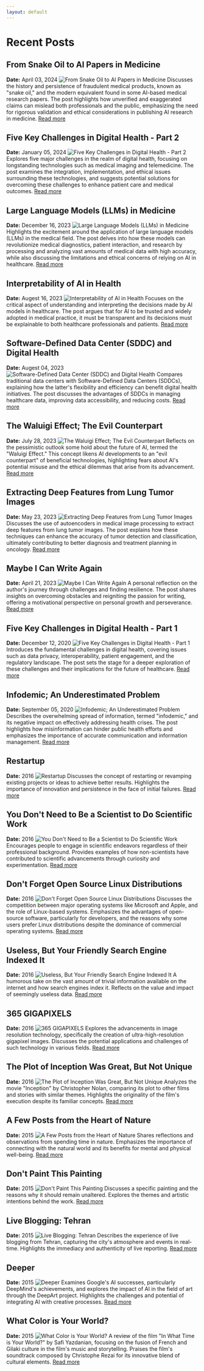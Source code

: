 ```yaml
---
layout: default
---
```


# Recent Posts

## From Snake Oil to AI Papers in Medicine
**Date:** April 03, 2024
![From Snake Oil to AI Papers in Medicine](https://files.virgool.io/upload/users/22770/posts/ytzokldowks3/lk16unrerpgf.jpg)
Discusses the history and persistence of fraudulent medical products, known as "snake oil," and the modern equivalent found in some AI-based medical research papers. The post highlights how unverified and exaggerated claims can mislead both professionals and the public, emphasizing the need for rigorous validation and ethical considerations in publishing AI research in medicine.
[Read more](https://virgool.io/@gorjiarman/from-snake-oil-to-ai-papers-in-medicine)


## Five Key Challenges in Digital Health - Part 2
**Date:** January 05, 2024
![Five Key Challenges in Digital Health - Part 2](https://files.virgool.io/upload/users/22770/posts/jmh4llk4bq3e/e3vt8ijvxywk.jpg)
Explores five major challenges in the realm of digital health, focusing on longstanding technologies such as medical imaging and telemedicine. The post examines the integration, implementation, and ethical issues surrounding these technologies, and suggests potential solutions for overcoming these challenges to enhance patient care and medical outcomes.
[Read more](https://virgool.io/@gorjiarman/five-key-challenges-in-digital-health-part-2)


## Large Language Models (LLMs) in Medicine
**Date:** December 16, 2023
![Large Language Models (LLMs) in Medicine](https://files.virgool.io/upload/users/22770/posts/n1onlsqwdm14/bueapinslgti.jpg)
Highlights the excitement around the application of large language models (LLMs) in the medical field. The post delves into how these models can revolutionize medical diagnostics, patient interaction, and research by processing and analyzing vast amounts of medical data with high accuracy, while also discussing the limitations and ethical concerns of relying on AI in healthcare.
[Read more](https://virgool.io/@gorjiarman/large-language-models-llms-in-medicine)


## Interpretability of AI in Health
**Date:** Augest 16, 2023
![Interpretability of AI in Health](https://files.virgool.io/upload/users/22770/posts/nddcvkiwjjoz/gixh2axwwipm.webp)
Focuses on the critical aspect of understanding and interpreting the decisions made by AI models in healthcare. The post argues that for AI to be trusted and widely adopted in medical practice, it must be transparent and its decisions must be explainable to both healthcare professionals and patients.
[Read more](https://virgool.io/@gorjiarman/interpretability-of-ai-in-health)


## Software-Defined Data Center (SDDC) and Digital Health
**Date:** Augest 04, 2023
![Software-Defined Data Center (SDDC) and Digital Health](https://files.virgool.io/upload/users/22770/posts/uqnqs25ipi2f/kgyx0gmo2cmg.png)
Compares traditional data centers with Software-Defined Data Centers (SDDCs), explaining how the latter's flexibility and efficiency can benefit digital health initiatives. The post discusses the advantages of SDDCs in managing healthcare data, improving data accessibility, and reducing costs.
[Read more](https://virgool.io/@gorjiarman/software-defined-data-center-sddc-and-digital-health)


## The Waluigi Effect; The Evil Counterpart
**Date:** July 28, 2023
![The Waluigi Effect; The Evil Counterpart](https://files.virgool.io/upload/users/22770/posts/vzityuebvm1g/brwcishh4kkn.webp)
Reflects on the pessimistic outlook some hold about the future of AI, termed the "Waluigi Effect." This concept likens AI developments to an "evil counterpart" of beneficial technologies, highlighting fears about AI's potential misuse and the ethical dilemmas that arise from its advancement.
[Read more](https://virgool.io/@gorjiarman/the-waluigi-effect-the-evil-counterpart)


## Extracting Deep Features from Lung Tumor Images
**Date:** May 23, 2023
![Extracting Deep Features from Lung Tumor Images](https://files.virgool.io/upload/users/22770/posts/yzh7anukvw4w/8fcnpqxskygu.jpg)
Discusses the use of autoencoders in medical image processing to extract deep features from lung tumor images. The post explains how these techniques can enhance the accuracy of tumor detection and classification, ultimately contributing to better diagnosis and treatment planning in oncology.
[Read more](https://virgool.io/@gorjiarman/extracting-deep-features-from-lung-tumor-images)


## Maybe I Can Write Again
**Date:** April 21, 2023
![Maybe I Can Write Again](https://files.virgool.io/upload/users/22770/posts/isc4up2z1ef5/55ymvhqyloig.jpg)
A personal reflection on the author's journey through challenges and finding resilience. The post shares insights on overcoming obstacles and reigniting the passion for writing, offering a motivational perspective on personal growth and perseverance.
[Read more](https://virgool.io/@gorjiarman/maybe-i-can-write-again)


## Five Key Challenges in Digital Health - Part 1
**Date:** December 12, 2020
![Five Key Challenges in Digital Health - Part 1](https://files.virgool.io/upload/users/22770/posts/btztfghxmv2n/bwdyzorph9ik.jpeg)
Introduces the fundamental challenges in digital health, covering issues such as data privacy, interoperability, patient engagement, and the regulatory landscape. The post sets the stage for a deeper exploration of these challenges and their implications for the future of healthcare.
[Read more](https://virgool.io/@gorjiarman/five-key-challenges-in-digital-health-part-1)


## Infodemic; An Underestimated Problem
**Date:** September 05, 2020
![Infodemic; An Underestimated Problem](https://files.virgool.io/upload/users/22770/posts/ar9rcm6ppvc9/zwpb1r3bivcg.jpeg)
Describes the overwhelming spread of information, termed "infodemic," and its negative impact on effectively addressing health crises. The post highlights how misinformation can hinder public health efforts and emphasizes the importance of accurate communication and information management.
[Read more](https://virgool.io/@gorjiarman/infodemic-an-underestimated-problem)

## Restartup
**Date:** 2016
![Restartup](https://bayanbox.ir/view/2073504461655808286/Untitled-6.jpg)
Discusses the concept of restarting or revamping existing projects or ideas to achieve better results. Highlights the importance of innovation and persistence in the face of initial failures.
[Read more](https://armanvi.blog.ir/post/ری-استارتاپ)

## You Don't Need to Be a Scientist to Do Scientific Work
**Date:** 2016
![You Don't Need to Be a Scientist to Do Scientific Work](https://bayanbox.ir/view/7120041637812238738/Captur1e.png)
Encourages people to engage in scientific endeavors regardless of their professional background. Provides examples of how non-scientists have contributed to scientific advancements through curiosity and experimentation.
[Read more](https://armanvi.blog.ir/post/نیاز-نیست-که-برای-انجام-کارای-علمی-حتما-دانشمند-باشید)

## Don't Forget Open Source Linux Distributions
**Date:** 2016
![Don't Forget Open Source Linux Distributions](http://www.unix.org/images/unix_plate.jpg)
Discusses the competition between major operating systems like Microsoft and Apple, and the role of Linux-based systems. Emphasizes the advantages of open-source software, particularly for developers, and the reasons why some users prefer Linux distributions despite the dominance of commercial operating systems.
[Read more](https://armanvi.blog.ir/post/توزیع-های-متن-باز-لینوکس-را-فراموش-نکنید)

## Useless, But Your Friendly Search Engine Indexed It
**Date:** 2016
![Useless, But Your Friendly Search Engine Indexed It](https://bayanbox.ir/view/7755984643748248292/Capture.png)
A humorous take on the vast amount of trivial information available on the internet and how search engines index it. Reflects on the value and impact of seemingly useless data.
[Read more](https://armanvi.blog.ir/post/Useless-But-your-friendly-search-engine-indexed-it)

## 365 GIGAPIXELS
**Date:** 2016
![365 GIGAPIXELS](http://www.in2white.com/assets/img/making/making35-l-full.jpg)
Explores the advancements in image resolution technology, specifically the creation of ultra-high-resolution gigapixel images. Discusses the potential applications and challenges of such technology in various fields.
[Read more](https://armanvi.blog.ir/post/365-GIGAPIXELS)

## The Plot of Inception Was Great, But Not Unique
**Date:** 2016
![The Plot of Inception Was Great, But Not Unique](http://cinespia.org/wp-content/uploads/2016/01/ES_tf2.jpg)
Analyzes the movie "Inception" by Christopher Nolan, comparing its plot to other films and stories with similar themes. Highlights the originality of the film's execution despite its familiar concepts.
[Read more](https://armanvi.blog.ir/post/پلات-اینسپشن-معرکه-بود-اما-بی-همتا-نه)

## A Few Posts from the Heart of Nature
**Date:** 2015
![A Few Posts from the Heart of Nature](https://upload.wikimedia.org/wikipedia/commons/6/69/A_human_eye_1_day_after_a_cornea_transplant.jpg)
Shares reflections and observations from spending time in nature. Emphasizes the importance of connecting with the natural world and its benefits for mental and physical well-being.
[Read more](https://armanvi.blog.ir/post/چندتا-مطلب-از-دل-طبیعت)

## Don't Paint This Painting
**Date:** 2015
![Don't Paint This Painting](https://upload.wikimedia.org/wikipedia/commons/thumb/2/22/Blank_map_of_world_no_country_borders.PNG/1200px-Blank_map_of_world_no_country_borders.PNG)
Discusses a specific painting and the reasons why it should remain unaltered. Explores the themes and artistic intentions behind the work.
[Read more](https://armanvi.blog.ir/post/این-تابلوی-نقاشی-را-رنگ-نکنید)

## Live Blogging: Tehran
**Date:** 2015
![Live Blogging: Tehran](https://visitiran.ir/visitPic/de2e_standard/public/2019-01/DSCF3742.jpg)
Describes the experience of live blogging from Tehran, capturing the city's atmosphere and events in real-time. Highlights the immediacy and authenticity of live reporting.
[Read more](https://armanvi.blog.ir/post/وبلاگ-نویسی-زنده-تهران)

## Deeper
**Date:** 2015
![Deeper](https://cdn.prod.website-files.com/632ac1a36830f75c7e5b16f0/6588af191119417045912f72_v2-4nvt3-ryjfv.jpeg)
Examines Google's AI successes, particularly DeepMind's achievements, and explores the impact of AI in the field of art through the DeepArt project. Highlights the challenges and potential of integrating AI with creative processes.
[Read more](https://armanvi.blog.ir/post/دیپ-تر)

## What Color is Your World?
**Date:** 2015
![What Color is Your World?](http://bayanbox.ir/view/5156698688203615103/BigSlider.jpg)
A review of the film "In What Time is Your World?" by Safi Yazdanian, focusing on the fusion of French and Gilaki culture in the film's music and storytelling. Praises the film's soundtrack composed by Christophe Rezai for its innovative blend of cultural elements.
[Read more](https://armanvi.blog.ir/post/Qu-elle-est-la-couleur-de-votre-monde)



